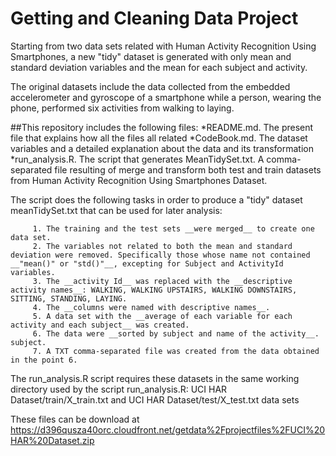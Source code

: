 Getting and Cleaning Data Project
====

Starting from two data sets related with Human Activity Recognition Using Smartphones, a new "tidy" dataset is generated with only mean and standard deviation variables and the mean for each subject and activity. 

The original datasets include the data collected from the embedded accelerometer and gyroscope of a smartphone while a person, wearing the phone, performed six activities from walking to laying.

##This repository includes the following files:
         *README.md. The present file that explains how all the files all related
         *CodeBook.md. The dataset variables and a detailed explanation about the data and its transformation
         *run\_analysis.R. The script that generates MeanTidySet.txt. A comma-separated file resulting of merge and transform both test and train datasets from Human Activity Recognition Using Smartphones Dataset.

The script does the following tasks in order to produce a "tidy" dataset meanTidySet.txt 
that can be used for later analysis:

         1. The training and the test sets __were merged__ to create one data set.
         2. The variables not related to both the mean and standard deviation were removed. Specifically those whose name not contained __"mean()" or "std()"__, excepting for Subject and ActivityId variables.
         3. The __activity Id__ was replaced with the __descriptive activity names__: WALKING, WALKING UPSTAIRS, WALKING DOWNSTAIRS, SITTING, STANDING, LAYING.
         4. The __columns were named with descriptive names__.
         5. A data set with the __average of each variable for each activity and each subject__ was created.
         6. The data were __sorted by subject and name of the activity__. subject.
         7. A TXT comma-separated file was created from the data obtained in the point 6. 

The run\_analysis.R script requires these datasets in the same working directory used by the script run\_analysis.R:
         UCI HAR Dataset/train/X_train.txt and 
         UCI HAR Dataset/test/X_test.txt data sets 

These files can be download at 
         https://d396qusza40orc.cloudfront.net/getdata%2Fprojectfiles%2FUCI%20HAR%20Dataset.zip 
